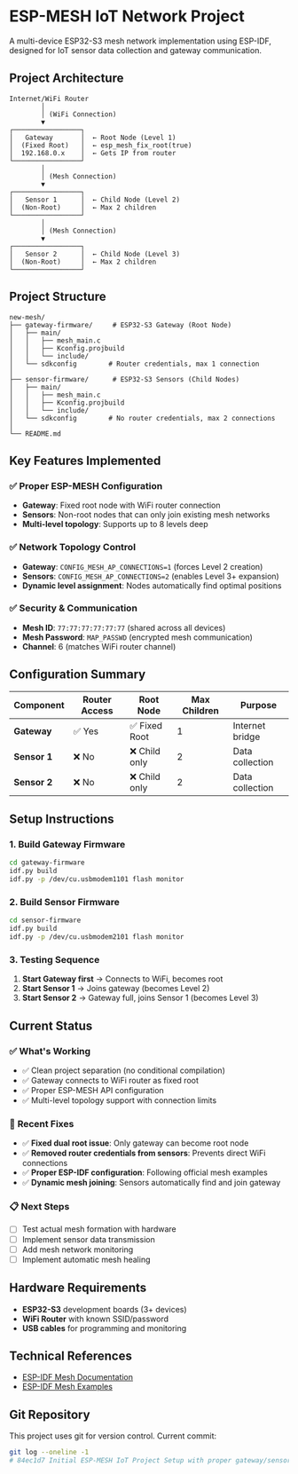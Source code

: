 # ESP-MESH IoT Network Project

A multi-device ESP32-S3 mesh network implementation using ESP-IDF, designed for IoT sensor data collection and gateway communication.

## Project Architecture

```
Internet/WiFi Router
        │
        │ (WiFi Connection)
        ▼
┌─────────────────┐
│   Gateway       │  ← Root Node (Level 1)
│  (Fixed Root)   │  ← esp_mesh_fix_root(true)
│  192.168.0.x    │  ← Gets IP from router
└─────────────────┘
        │
        │ (Mesh Connection)
        ▼
┌─────────────────┐
│   Sensor 1      │  ← Child Node (Level 2)
│  (Non-Root)     │  ← Max 2 children
└─────────────────┘
        │
        │ (Mesh Connection)
        ▼
┌─────────────────┐
│   Sensor 2      │  ← Child Node (Level 3)
│  (Non-Root)     │  ← Max 2 children
└─────────────────┘
```

## Project Structure

```
new-mesh/
├── gateway-firmware/     # ESP32-S3 Gateway (Root Node)
│   ├── main/
│   │   ├── mesh_main.c
│   │   ├── Kconfig.projbuild
│   │   └── include/
│   └── sdkconfig        # Router credentials, max 1 connection
│
├── sensor-firmware/      # ESP32-S3 Sensors (Child Nodes)
│   ├── main/
│   │   ├── mesh_main.c
│   │   ├── Kconfig.projbuild
│   │   └── include/
│   └── sdkconfig        # No router credentials, max 2 connections
│
└── README.md
```

## Key Features Implemented

### ✅ **Proper ESP-MESH Configuration**
- **Gateway**: Fixed root node with WiFi router connection
- **Sensors**: Non-root nodes that can only join existing mesh networks
- **Multi-level topology**: Supports up to 8 levels deep

### ✅ **Network Topology Control**
- **Gateway**: `CONFIG_MESH_AP_CONNECTIONS=1` (forces Level 2 creation)
- **Sensors**: `CONFIG_MESH_AP_CONNECTIONS=2` (enables Level 3+ expansion)
- **Dynamic level assignment**: Nodes automatically find optimal positions

### ✅ **Security & Communication**
- **Mesh ID**: `77:77:77:77:77:77` (shared across all devices)
- **Mesh Password**: `MAP_PASSWD` (encrypted mesh communication)
- **Channel**: 6 (matches WiFi router channel)

## Configuration Summary

| Component | Router Access | Root Node | Max Children | Purpose |
|-----------|---------------|-----------|--------------|---------|
| **Gateway** | ✅ Yes | ✅ Fixed Root | 1 | Internet bridge |
| **Sensor 1** | ❌ No | ❌ Child only | 2 | Data collection |
| **Sensor 2** | ❌ No | ❌ Child only | 2 | Data collection |

## Setup Instructions

### 1. **Build Gateway Firmware**
```bash
cd gateway-firmware
idf.py build
idf.py -p /dev/cu.usbmodem1101 flash monitor
```

### 2. **Build Sensor Firmware**
```bash
cd sensor-firmware
idf.py build
idf.py -p /dev/cu.usbmodem2101 flash monitor
```

### 3. **Testing Sequence**
1. **Start Gateway first** → Connects to WiFi, becomes root
2. **Start Sensor 1** → Joins gateway (becomes Level 2)
3. **Start Sensor 2** → Gateway full, joins Sensor 1 (becomes Level 3)

## Current Status

### ✅ **What's Working**
- ✅ Clean project separation (no conditional compilation)
- ✅ Gateway connects to WiFi router as fixed root
- ✅ Proper ESP-MESH API configuration
- ✅ Multi-level topology support with connection limits

### 🔧 **Recent Fixes**
- ✅ **Fixed dual root issue**: Only gateway can become root node
- ✅ **Removed router credentials from sensors**: Prevents direct WiFi connections
- ✅ **Proper ESP-IDF configuration**: Following official mesh examples
- ✅ **Dynamic mesh joining**: Sensors automatically find and join gateway

### 📋 **Next Steps**
- [ ] Test actual mesh formation with hardware
- [ ] Implement sensor data transmission
- [ ] Add mesh network monitoring
- [ ] Implement automatic mesh healing

## Hardware Requirements

- **ESP32-S3** development boards (3+ devices)
- **WiFi Router** with known SSID/password
- **USB cables** for programming and monitoring

## Technical References

- [ESP-IDF Mesh Documentation](https://docs.espressif.com/projects/esp-idf/en/stable/esp32/api-reference/network/esp-wifi-mesh.html)
- [ESP-IDF Mesh Examples](https://github.com/espressif/esp-idf/tree/master/examples/mesh)

## Git Repository

This project uses git for version control. Current commit:
```bash
git log --oneline -1
# 84ec1d7 Initial ESP-MESH IoT Project Setup with proper gateway/sensor configuration
``` 